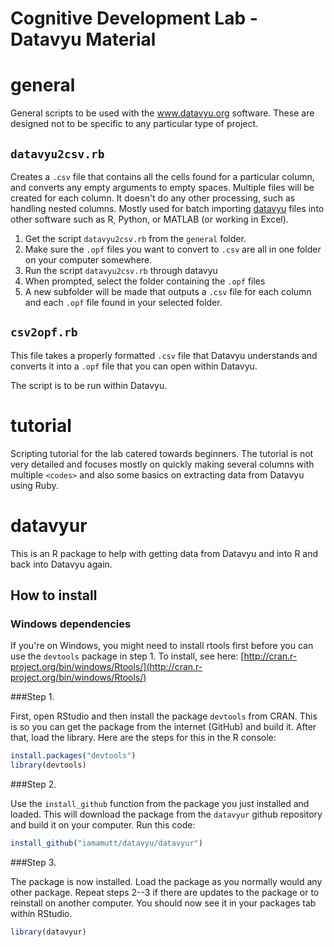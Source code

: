 Cognitive Development Lab - Datavyu Material
=======

# general

General scripts to be used with the www.datavyu.org software. These are designed not to be specific to any particular type of project.

## `datavyu2csv.rb`

Creates a `.csv` file that contains all the cells found for a particular column, and converts any empty arguments to empty spaces. Multiple files will be created for each column. It doesn't do any other processing, such as handling nested columns. Mostly used for batch importing [datavyu](datavyu.org/user-guide/api.html) files into other software such as R, Python, or MATLAB (or working in Excel).

1. Get the script `datavyu2csv.rb` from the `general` folder.
2. Make sure the `.opf` files you want to convert to `.csv` are all in one folder on your computer somewhere.
3. Run the script `datavyu2csv.rb` through datavyu
3. When prompted, select the folder containing the `.opf` files
4. A new subfolder will be made that outputs a `.csv` file for each column and each `.opf` file found in your selected folder.

## `csv2opf.rb`

This file takes a properly formatted `.csv` file that Datavyu understands and converts it into a `.opf` file that you can open within Datavyu.

The script is to be run within Datavyu.

# tutorial

Scripting tutorial for the lab catered towards beginners. The tutorial is not very detailed and focuses mostly on quickly making several columns with multiple `<codes>` and also some basics on extracting data from Datavyu using Ruby.

# datavyur

This is an R package to help with getting data from Datavyu and into R and back into Datavyu again.

## How to install

### Windows dependencies

If you're on Windows, you might need to install rtools first before you can use the `devtools` package in step 1. To install, see here: [http://cran.r-project.org/bin/windows/Rtools/](http://cran.r-project.org/bin/windows/Rtools/)

###Step 1.

First, open RStudio and then install the package `devtools` from CRAN. This is so you can get the package from the internet (GitHub) and build it. After that, load the library. Here are the steps for this in the R console:

```r
install.packages("devtools")
library(devtools)
```

###Step 2.

Use the `install_github` function from the package you just installed and loaded. This will download the package from the `datavyur` github repository and build it on your computer. Run this code:

```r
install_github("iamamutt/datavyu/datavyur")
```

###Step 3.

The package is now installed. Load the package as you normally would any other package. Repeat steps 2--3 if there are updates to the package or to reinstall on another computer. You should now see it in your packages tab within RStudio.

```r
library(datavyur)
```
